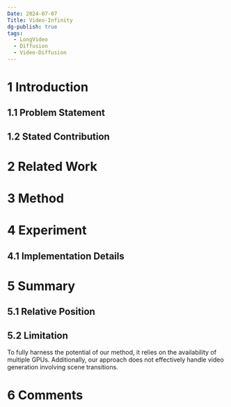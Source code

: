 ```yaml
---
Date: 2024-07-07
Title: Video-Infinity
dg-publish: true
tags:
  - LongVideo
  - Diffusion
  - Video-Diffusion
---
```


# 1 Introduction

## 1.1 Problem Statement


## 1.2 Stated Contribution



# 2 Related Work

# 3 Method

# 4 Experiment
## 4.1 Implementation Details  

# 5 Summary

## 5.1 Relative Position

## 5.2 Limitation
To fully harness the potential of our method, it relies on the availability of multiple GPUs. Additionally, our approach does not effectively handle video generation involving scene transitions.
# 6 Comments

